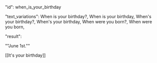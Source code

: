 "id": when_is_your_birthday

"text_variations":
When is your birthday?, When is your birthday, When's your birthday?, When's your birthday, When were you born?, When were you born, 

"result":

""June 1st.""

[[It's your birthday]]
